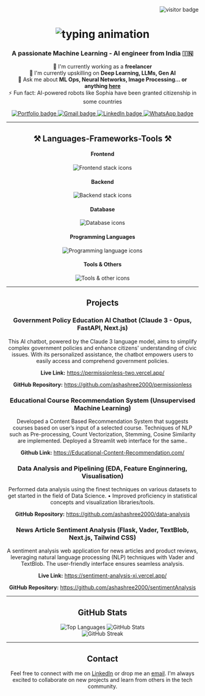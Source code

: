 <div align="center">
  

<img src="https://visitor-badge.laobi.icu/badge?page_id=ashashree2000.ashashree2000" alt="visitor badge" align="right"/>
 </br>
 <h1>
   <img src="https://readme-typing-svg.herokuapp.com/?font=Righteous&size=35&center=true&vCenter=true&width=500&height=70&duration=4000&lines=Hi+There!+👋;+I'm+Ashashree+Sarma!;" alt="typing animation"/>
 </h1>
 
 <h3>A passionate Machine Learning - AI engineer from India 🇮🇳</h3>

 <p>🔭 I'm currently working as a <strong>freelancer</strong><br/>
 🌱 I'm currently upskilling on <strong>Deep Learning, LLMs, Gen AI</strong><br/>
 💬 Ask me about <strong>ML Ops, Neural Networks, Image Processing... or anything <a href="https://www.linkedin.com/in/ashashree17321/">here</a></strong><br/>
 ⚡ Fun fact: AI-powered robots like Sophia have been granted citizenship in some countries</p>
 
<div>
 <a href="https://asha07-ashashrees-projects.vercel.app/" target="_blank">
   <img src="https://img.shields.io/badge/Portfolio-FF5722?style=for-the-badge&logo=todoist&logoColor=white" alt="Portfolio badge"/>
 </a>
 <a href="mailto:ashashreesarma7@gmail.com">
   <img src="https://img.shields.io/badge/Gmail-333333?style=for-the-badge&logo=gmail&logoColor=red" alt="Gmail badge"/>
 </a>
 <a href="https://www.linkedin.com/in/ashashree17321/" target="_blank">
   <img src="https://img.shields.io/badge/LinkedIn-0077B5?style=for-the-badge&logo=linkedin&logoColor=white" alt="LinkedIn badge"/>
 </a>
 <a href="https://api.whatsapp.com/send?phone=8403851199" target="_blank">
   <img src="https://img.shields.io/badge/WhatsApp-25D366?style=for-the-badge&logo=whatsapp&logoColor=white" alt="WhatsApp badge"/>
 </a>
</div>


 <hr/>

 <h2>⚒️ Languages-Frameworks-Tools ⚒️</h2>

<div>
 <!-- Frontend -->
 <h4>Frontend</h4>
 <img src="https://skillicons.dev/icons?i=next,react,tailwind,,html,css" alt="Frontend stack icons"/>

 <!-- Backend -->
 <h4>Backend</h4>
 <img src="https://skillicons.dev/icons?i=fastapi,flask,nodejs,express" alt="Backend stack icons"/>

 <!-- Database -->
 <h4>Database</h4>
 <img src="https://skillicons.dev/icons?i=mongodb,mysql,firebase" alt="Database icons"/>

 <!-- Programming Languages -->
 <h4>Programming Languages</h4>
 <img src="https://skillicons.dev/icons?i=javascript,typescript,python" alt="Programming language icons"/>

 <!-- Tools & Others -->
 <h4>Tools & Others</h4>
 <img src="https://skillicons.dev/icons?i=vscode,github,git,jupyter notebook" alt="Tools & other icons"/>
</div>



 <hr/>

 <h2>Projects</h2>

 <div>
   <h3>Government Policy Education AI Chatbot (Claude 3 - Opus, FastAPI, Next.js)</h3>
   <p>This AI chatbot, powered by the Claude 3 language model, aims to simplify complex government policies and enhance citizens' understanding of civic issues. With its personalized assistance, the chatbot empowers users to easily access and comprehend government policies.</p>
   <p><strong>Live Link:</strong> <a href="https://permissionless-two.vercel.app/">https://permissionless-two.vercel.app/</a></p>
   <p><strong>GitHub Repository:</strong> <a href="https://github.com/ashashree2000/permissionless">https://github.com/ashashree2000/permissionless</a></p>
 </div>

  <div>
   <h3>
Educational Course Recommendation System  (Unsupervised Machine Learning)</h3>
   <p>
 Developed a Content Based Recommendation System that suggests courses based on user’s input of a selected course.
 Techniques of NLP such as Pre-processing, Count Vectorization, Stemming, Cosine Similarity are implemented.
 Deployed a Streamlit web interface for the same..</p>
   <p><strong>Github Link:</strong> <a href="https://github.com/ashashree2000/Educational-Course-Recommendation-System.git">https://Educational-Content-Recommendation.com/</a></p>
 </div>

 <div>
   <h3>Data Analysis and Pipelining (EDA, Feature Enginnering, Visualisation)</h3>
   <p>Performed data analysis using the finest techniques on various datasets to get started in the field of Data Science.
• Improved proficiency in statistical concepts and visualization libraries/tools.</p>
  
   <p><strong>GitHub Repository:</strong> <a href="https://github.com/ashashree2000/Data_Analytics.git">https://github.com/ashashree2000/data-analysis</a></p>
 </div>

 <div>
   <h3>News Article Sentiment Analysis (Flask, Vader, TextBlob, Next.js, Tailwind CSS)</h3>
   <p>A sentiment analysis web application for news articles and product reviews, leveraging natural language processing (NLP) techniques with Vader and TextBlob. The user-friendly interface ensures seamless analysis.</p>
   <p><strong>Live Link:</strong> <a href="https://sentiment-analysis-xi.vercel.app/">https://sentiment-analysis-xi.vercel.app/</a></p>
   <p><strong>GitHub Repository:</strong> <a href="https://github.com/ashashree2000/sentimentAnalysis">https://github.com/ashashree2000/sentimentAnalysis</a></p>
 </div>



 <hr/>

 <h2>GitHub Stats</h2>

 <div>
   <img src="https://github-readme-stats.vercel.app/api/top-langs?username=ashashree2000&show_icons=true&locale=en&layout=compact" alt="Top Languages"/>
   <img src="https://github-readme-stats.vercel.app/api?username=ashashree2000&show_icons=true&locale=en" alt="GitHub Stats"/>
 </div>

 <div>
   <img src="https://github-readme-streak-stats.herokuapp.com/?user=ashashree2000&" alt="GitHub Streak"/>
 </div>

 <hr/>

 <h2>Contact</h2>

 <p>Feel free to connect with me on <a href="https://www.linkedin.com/in/ashashree17321/">LinkedIn</a> or drop me an <a href="mailto:ashashreesarma7@gmail.com">email</a>. I'm always excited to collaborate on new projects and learn from others in the tech community.</p>
 </div>
